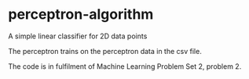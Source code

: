 # perceptron-algorithm
A simple linear classifier for 2D data points

The perceptron trains on the perceptron data in the csv file. 

The code is in fulfilment of Machine Learning Problem Set 2, problem 2.
